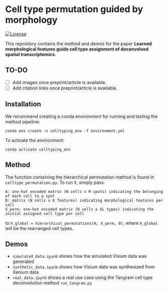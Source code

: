 # Cell type permutation guided by morphology
[![License](https://img.shields.io/badge/License-Apache%202.0-blue.svg)](https://opensource.org/licenses/Apache-2.0)

This repository contains the method and demos for the paper **Learned morphological features guide cell type assignment of deconvolved spatial transcriptomics**.

## TO-DO
- [ ] Add images once preprint/article is available.
- [ ] Add citation links once preprint/article is available.
      
## Installation

We recommend creating a conda environment for running and testing the method pipeline:
```shell
conda env create -n celltyping_env -f environment.yml
```

To activate the environment:
```shell
conda activate celltyping_env
```

## Method

The function containing the hierarchical permutation method is found in `celltype_permutation.py`. To run it, simply pass:

```
A: one-hot encoded matrix (N cells x M spots) indicating the belonging of each cell to a spot
B: matrix (N cells x K features) indicating morphological features per cell
X_perm: one-hot encoded matrix (N cells x öL types) indicating the initial assigned cell type per cell
```

to `X_global = hierarchical_permutations(A, X_perm, B)`, where `X_global` will be the rearranged cell types.


## Demos

* `simulated_data.ipynb` shows how the simulated Visium data was generated
* `synthetic_data.ipynb` shows how Visium data was synthesized from Xenium data
* `real_data.ipynb` shows a real use case using the Tangram cell type deconvolution method `run_tangram.py`

